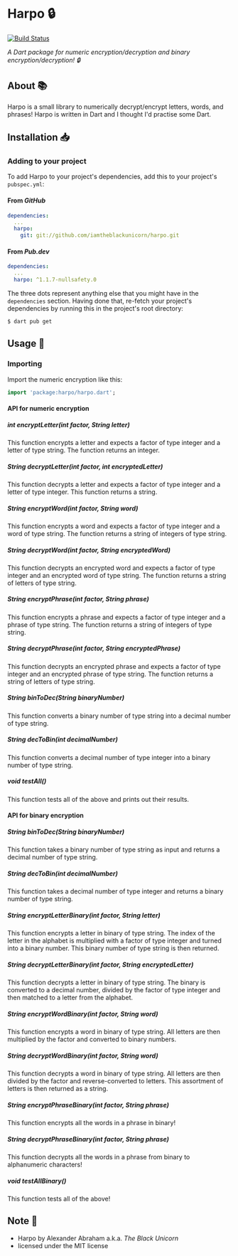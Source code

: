 # Harpo :lock:

[![Build Status](https://travis-ci.com/iamtheblackunicorn/Harpo.svg?branch=main)](https://travis-ci.com/iamtheblackunicorn/Harpo)

*A Dart package for numeric encryption/decryption and binary encryption/decryption! :lock:*

## About :books:

Harpo is a small library to numerically decrypt/encrypt letters, words, and phrases! Harpo is written in Dart and I thought I'd practise some Dart.

## Installation :inbox_tray:

### Adding to your project

To add Harpo to your project's dependencies, add this to your project's `pubspec.yml`:

#### From *GitHub*

```YAML
dependencies:
  ...
  harpo:
    git: git://github.com/iamtheblackunicorn/harpo.git
```

#### From *Pub.dev*

```YAML
dependencies:
  ...
  harpo: ^1.1.7-nullsafety.0
```

The three dots represent anything else that you might have in the `dependencies` section.
Having done that, re-fetch your project's dependencies by running this in the project's root directory:

```bash
$ dart pub get
```

## Usage :hammer:

### Importing

Import the numeric encryption like this:

```dart
import 'package:harpo/harpo.dart';
```

#### API for numeric encryption

##### int encryptLetter(int factor, String letter)

This function encrypts a letter and expects a factor of type integer and a letter of type string. The function returns an integer.

##### String decryptLetter(int factor, int encryptedLetter)

This function decrypts a letter and expects a factor of type integer and a letter of type integer. This function returns a string.

##### String encryptWord(int factor, String word)

This function encrypts a word and expects a factor of type integer and a word of type string. The function returns a string of integers of type string.

##### String decryptWord(int factor, String encryptedWord)

This function decrypts an encrypted word and expects a factor of type integer and an encrypted word of type string. The function returns a string of letters of type string.

##### String encryptPhrase(int factor, String phrase)

This function encrypts a phrase and expects a factor of type integer and a phrase of type string. The function returns a string of integers of type string.

##### String decryptPhrase(int factor, String encryptedPhrase)

This function decrypts an encrypted phrase and expects a factor of type integer and an encrypted phrase of type string. The function returns a string of letters of type string.

##### String binToDec(String binaryNumber)

This function converts a binary number of type string into a decimal number of type string.

##### String decToBin(int decimalNumber)

This function converts a decimal number of type integer into a binary number of type string.

##### void testAll()

This function tests all of the above and prints out their results.

#### API for binary encryption

##### String binToDec(String binaryNumber)

This function takes a binary number of type string as input and returns a decimal number of type string.

##### String decToBin(int decimalNumber)

This function takes a decimal number of type integer and returns a binary number of type string.

##### String encryptLetterBinary(int factor, String letter)

This function encrypts a letter in binary of type string. The index of the letter in the alphabet is multiplied with a factor of
type integer and turned into a binary number. This binary number of type string is then returned.

##### String decryptLetterBinary(int factor, String encryptedLetter)

This function decrypts a letter in binary of type string. The binary is converted to a decimal number, divided by the factor
of type integer and then matched to a letter from the alphabet.

##### String encryptWordBinary(int factor, String word)

This function encrypts a word in binary of type string. All letters are then multiplied by the factor and converted to
binary numbers.

##### String decryptWordBinary(int factor, String word)

This function decrypts a word in binary of type string. All letters are then divided by the factor and reverse-converted to
letters. This assortment of letters is then returned as a string.

##### String encryptPhraseBinary(int factor, String phrase)

This function encrypts all the words in a phrase in binary!

##### String decryptPhraseBinary(int factor, String phrase)

This function decrypts all the words in a phrase from binary to alphanumeric characters!

##### void testAllBinary()

This function tests all of the above!

## Note :scroll:

- Harpo by Alexander Abraham a.k.a. *The Black Unicorn*
- licensed under the MIT license
